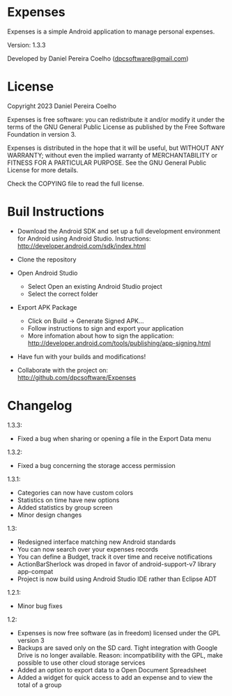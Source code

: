 # Expenses

Expenses is a simple Android application to manage personal
expenses.

Version: 1.3.3

Developed by Daniel Pereira Coelho (dpcsoftware@gmail.com)

# License

Copyright 2023 Daniel Pereira Coelho
   
Expenses is free software: you can redistribute it and/or modify
it under the terms of the GNU General Public License as published by
the Free Software Foundation in version 3.

Expenses is distributed in the hope that it will be useful,
but WITHOUT ANY WARRANTY; without even the implied warranty of
MERCHANTABILITY or FITNESS FOR A PARTICULAR PURPOSE.  See the
GNU General Public License for more details.

Check the COPYING file to read the full license.

# Buil Instructions

* Download the Android SDK and set up a full development
environment for Android using Android Studio. Instructions:
http://developer.android.com/sdk/index.html

* Clone the repository

* Open Android Studio
  * Select Open an existing Android Studio project
  * Select the correct folder

* Export APK Package
  * Click on Build -> Generate Signed APK...
  * Follow instructions to sign and export your application
  * More infomation about how to sign the application: http://developer.android.com/tools/publishing/app-signing.html

* Have fun with your builds and modifications!

* Collaborate with the project on: http://github.com/dpcsoftware/Expenses

# Changelog

1.3.3:

* Fixed a bug when sharing or opening a file in the Export Data menu

1.3.2:

* Fixed a bug concerning the storage access permission

1.3.1:

* Categories can now have custom colors
* Statistics on time have new options
* Added statistics by group screen
* Minor design changes

1.3:

* Redesigned interface matching new Android standards
* You can now search over your expenses records
* You can define a Budget, track it over time and receive notifications
* ActionBarSherlock was droped in favor of android-support-v7 library app-compat
* Project is now build using Android Studio IDE rather than Eclipse ADT

1.2.1:

* Minor bug fixes

1.2:

* Expenses is now free software (as in freedom) licensed under the GPL version 3
* Backups are saved only on the SD card. Tight integration with Google Drive is no longer available. Reason: incompatibility with the GPL, make possible to use other cloud storage services
* Added an option to export data to a Open Document Spreadsheet
* Added a widget for quick access to add an expense and to view the total of a group
